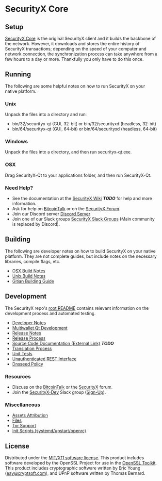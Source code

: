 SecurityX Core
=====================

Setup
---------------------
[SecurityX Core](http://securityx.org/wallet) is the original SecurityX client and it builds the backbone of the network. However, it downloads and stores the entire history of SecurityX transactions; depending on the speed of your computer and network connection, the synchronization process can take anywhere from a few hours to a day or more. Thankfully you only have to do this once.

Running
---------------------
The following are some helpful notes on how to run SecurityX on your native platform.

### Unix

Unpack the files into a directory and run:

- bin/32/securityx-qt (GUI, 32-bit) or bin/32/securityxd (headless, 32-bit)
- bin/64/securityx-qt (GUI, 64-bit) or bin/64/securityxd (headless, 64-bit)

### Windows

Unpack the files into a directory, and then run securityx-qt.exe.

### OSX

Drag SecurityX-Qt to your applications folder, and then run SecurityX-Qt.

### Need Help?

* See the documentation at the [SecurityX Wiki](https://en.bitcoin.it/wiki/Main_Page) ***TODO***
for help and more information.
* Ask for help on [BitcoinTalk](https://bitcointalk.org/index.php?topic=1262920.0) or on the [SecurityX Forum](http://forum.securityx.org/).
* Join our Discord server [Discord Server](https://discord.securityx.org)
* Join one of our Slack groups [SecurityX Slack Groups](https://securityx.org/slack-logins/) (Main community is replaced by Discord).

Building
---------------------
The following are developer notes on how to build SecurityX on your native platform. They are not complete guides, but include notes on the necessary libraries, compile flags, etc.

- [OSX Build Notes](build-osx.md)
- [Unix Build Notes](build-unix.md)
- [Gitian Building Guide](gitian-building.md)

Development
---------------------
The SecurityX repo's [root README](https://github.com/SecurityX/SecurityX/blob/master/README.md) contains relevant information on the development process and automated testing.

- [Developer Notes](developer-notes.md)
- [Multiwallet Qt Development](multiwallet-qt.md)
- [Release Notes](release-notes.md)
- [Release Process](release-process.md)
- [Source Code Documentation (External Link)](https://dev.visucore.com/bitcoin/doxygen/) ***TODO***
- [Translation Process](translation_process.md)
- [Unit Tests](unit-tests.md)
- [Unauthenticated REST Interface](REST-interface.md)
- [Dnsseed Policy](dnsseed-policy.md)

### Resources

* Discuss on the [BitcoinTalk](https://bitcointalk.org/index.php?topic=1262920.0) or the [SecurityX](http://forum.securityx.org/) forum.
* Join the [SecurityX-Dev](https://securityx-dev.slack.com/) Slack group ([Sign-Up](https://securityx-dev.herokuapp.com/)).

### Miscellaneous
- [Assets Attribution](assets-attribution.md)
- [Files](files.md)
- [Tor Support](tor.md)
- [Init Scripts (systemd/upstart/openrc)](init.md)

License
---------------------
Distributed under the [MIT/X11 software license](http://www.opensource.org/licenses/mit-license.php).
This product includes software developed by the OpenSSL Project for use in the [OpenSSL Toolkit](https://www.openssl.org/). This product includes
cryptographic software written by Eric Young ([eay@cryptsoft.com](mailto:eay@cryptsoft.com)), and UPnP software written by Thomas Bernard.
